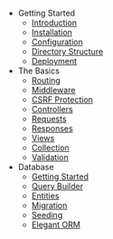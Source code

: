 <!-- [![logo](_media/logo.png ':class=sidebar-logo')]() -->

- Getting Started
  - [Introduction](introduction.md)
  - [Installation](installation.md)
  - [Configuration](configuration.md)
  - [Directory Structure](structure.md)
  - [Deployment](deployment.md)
- The Basics
  - [Routing](routing.md)
  - [Middleware](middleware.md)
  - [CSRF Protection](csrf.md)
  - [Controllers](controllers.md)
  - [Requests](requests.md)
  - [Responses](responses.md)
  - [Views](views.md)
  - [Collection](collection.md)
  - [Validation](validation.md)
- Database
  - [Getting Started](database.md)
  - [Query Builder](query_builder.md)
  - [Entities](entities.md)
  - [Migration](migration.md)
  - [Seeding](seeding.md)
  - [Elegant ORM](orm.md)